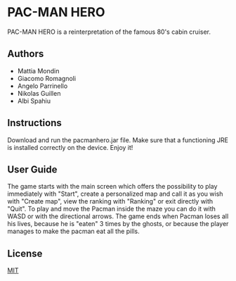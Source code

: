 # PAC-MAN HERO
PAC-MAN HERO is a reinterpretation of the famous 80's cabin cruiser.

## Authors
* Mattia Mondin
* Giacomo Romagnoli
* Angelo Parrinello
* Nikolas Guillen
* Albi Spahiu

## Instructions
Download and run the pacmanhero.jar file.
Make sure that a functioning JRE is installed correctly on the device.
Enjoy it!

## User Guide
The game starts with the main screen which offers the possibility to play immediately with "Start", 
create a personalized map and call it as you wish with "Create map", 
view the ranking with "Ranking" or exit directly with "Quit". 
To play and move the Pacman inside the maze you can do it with WASD
or with the directional arrows. The game ends when Pacman loses all his lives,
because he is "eaten" 3 times by the ghosts, 
or because the player manages to make the pacman eat all the pills.

## License
[MIT](https://choosealicense.com/licenses/mit/)